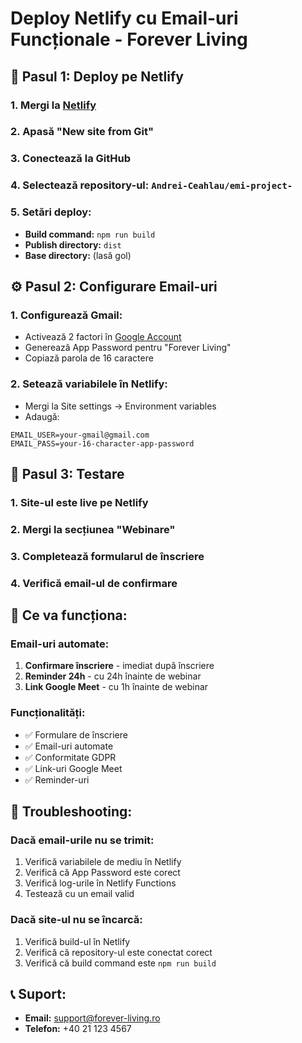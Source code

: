 # Deploy Netlify cu Email-uri Funcționale - Forever Living

## 🚀 Pasul 1: Deploy pe Netlify

### 1. Mergi la [Netlify](https://netlify.com/)
### 2. Apasă "New site from Git"
### 3. Conectează la GitHub
### 4. Selectează repository-ul: `Andrei-Ceahlau/emi-project-`
### 5. Setări deploy:
   - **Build command:** `npm run build`
   - **Publish directory:** `dist`
   - **Base directory:** (lasă gol)

## ⚙️ Pasul 2: Configurare Email-uri

### 1. Configurează Gmail:
   - Activează 2 factori în [Google Account](https://myaccount.google.com/)
   - Generează App Password pentru "Forever Living"
   - Copiază parola de 16 caractere

### 2. Setează variabilele în Netlify:
   - Mergi la Site settings → Environment variables
   - Adaugă:
   ```
   EMAIL_USER=your-gmail@gmail.com
   EMAIL_PASS=your-16-character-app-password
   ```

## 🧪 Pasul 3: Testare

### 1. Site-ul este live pe Netlify
### 2. Mergi la secțiunea "Webinare"
### 3. Completează formularul de înscriere
### 4. Verifică email-ul de confirmare

## 📧 Ce va funcționa:

### Email-uri automate:
1. **Confirmare înscriere** - imediat după înscriere
2. **Reminder 24h** - cu 24h înainte de webinar
3. **Link Google Meet** - cu 1h înainte de webinar

### Funcționalități:
- ✅ Formulare de înscriere
- ✅ Email-uri automate
- ✅ Conformitate GDPR
- ✅ Link-uri Google Meet
- ✅ Reminder-uri

## 🔧 Troubleshooting:

### Dacă email-urile nu se trimit:
1. Verifică variabilele de mediu în Netlify
2. Verifică că App Password este corect
3. Verifică log-urile în Netlify Functions
4. Testează cu un email valid

### Dacă site-ul nu se încarcă:
1. Verifică build-ul în Netlify
2. Verifică că repository-ul este conectat corect
3. Verifică că build command este `npm run build`

## 📞 Suport:
- **Email:** support@forever-living.ro
- **Telefon:** +40 21 123 4567 